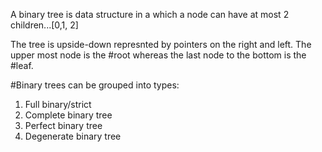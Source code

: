 A binary tree is data structure in a which a node can have at most 2 children...[0,1, 2]

The tree is upside-down represnted by pointers on the right and left. The upper most node is the #root whereas the last node to the bottom is the #leaf.

#Binary trees can be grouped into types:
1. Full binary/strict
2. Complete binary tree
3. Perfect binary tree
4. Degenerate binary tree
